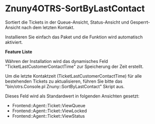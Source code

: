 # Znuny4OTRS-SortByLastContact

Sortiert die Tickets in der Queue-Ansicht, Status-Ansicht und Gesperrt-Ansicht nach dem letzten Kontakt.

Installieren Sie einfach das Paket und die Funktion wird automatisch aktiviert.

**Feature Liste**

Währen der Installation wird das dynamisches Feld "TicketLastCustomerContactTime" zur Speicherung der Zeit erstellt.

Um die letzte Kontaktzeit (TicketLastCustomerContactTime) für alle bestehenden Tickets zu aktualisieren, führen Sie bitte das "bin/otrs.Console.pl Znuny::SortByLastContact" Skript aus.

Dieses Feld wird als Standardwert in folgenden Ansichten gesetzt:
* Frontend::Agent::Ticket::ViewQueue
* Frontend::Agent::Ticket::ViewLocked
* Frontend::Agent::Ticket::ViewStatus